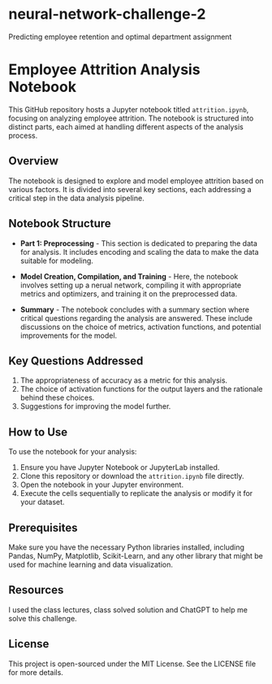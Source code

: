 # neural-network-challenge-2

Predicting employee retention and optimal department assignment

# Employee Attrition Analysis Notebook

This GitHub repository hosts a Jupyter notebook titled `attrition.ipynb`, focusing on analyzing employee attrition. The notebook is structured into distinct parts, each aimed at handling different aspects of the analysis process.

## Overview

The notebook is designed to explore and model employee attrition based on various factors. It is divided into several key sections, each addressing a critical step in the data analysis pipeline.

## Notebook Structure

- **Part 1: Preprocessing** - This section is dedicated to preparing the data for analysis. It includes encoding and scaling the data to make the data suitable for modeling.

- **Model Creation, Compilation, and Training** - Here, the notebook involves setting up a nerual network, compiling it with appropriate metrics and optimizers, and training it on the preprocessed data.

- **Summary** - The notebook concludes with a summary section where critical questions regarding the analysis are answered. These include discussions on the choice of metrics, activation functions, and potential improvements for the model.

## Key Questions Addressed

1. The appropriateness of accuracy as a metric for this analysis.
2. The choice of activation functions for the output layers and the rationale behind these choices.
3. Suggestions for improving the model further.

## How to Use

To use the notebook for your analysis:

1. Ensure you have Jupyter Notebook or JupyterLab installed.
2. Clone this repository or download the `attrition.ipynb` file directly.
3. Open the notebook in your Jupyter environment.
4. Execute the cells sequentially to replicate the analysis or modify it for your dataset.

## Prerequisites

Make sure you have the necessary Python libraries installed, including Pandas, NumPy, Matplotlib, Scikit-Learn, and any other library that might be used for machine learning and data visualization.

## Resources

I used the class lectures, class solved solution and ChatGPT to help me solve this challenge.

## License

This project is open-sourced under the MIT License. See the LICENSE file for more details.
